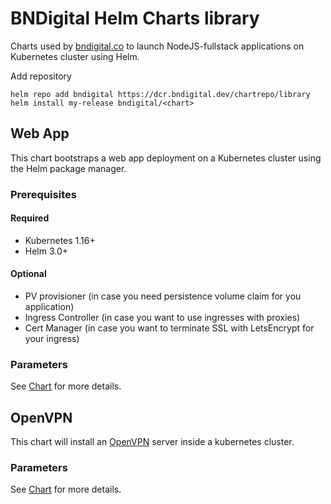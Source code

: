 # BNDigital Helm Charts library

Charts used by [bndigital.co](https://bndigital.co) to launch NodeJS-fullstack applications on Kubernetes cluster using Helm.

Add repository

```shell
helm repo add bndigital https://dcr.bndigital.dev/chartrepo/library
helm install my-release bndigital/<chart>
```

## Web App

This chart bootstraps a web app deployment on a Kubernetes cluster using the Helm package manager.

### Prerequisites 

#### Required 

- Kubernetes 1.16+ 
- Helm 3.0+ 

#### Optional 

- PV provisioner (in case you need persistence volume claim for you application)
- Ingress Controller (in case you want to use ingresses with proxies)
- Cert Manager (in case you want to terminate SSL with LetsEncrypt for your ingress)

### Parameters 

See [Chart](charts/app) for more details.

## OpenVPN

This chart will install an [OpenVPN](https://openvpn.net/) server inside a kubernetes cluster.

### Parameters

See [Chart](charts/openvpn) for more details.
